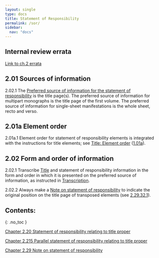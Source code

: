 ```yaml
---
layout: single
type: docs
title: Statement of Responsibility
permalink: /sor/
sidebar:
  nav: "docs"
---
```


## Internal review errata

[Link to ch.2 errata](https://docs.google.com/document/d/1EIUzwP4vZYQVog9SmPqjvr3qqmYzTni4lyz58kmVp7c/edit)

## 2.01 Sources of information

<a name="2.02.1">2.02.1</a> The [Preferred source of information for the statement of responsibility](/DCRMR/general-rules/Data-provenance/#026-sources-of-information) is the title page(s). The preferred source of information for multipart monographs is the title page of the first volume. The preferred source of information for single-sheet manifestations is the whole sheet, recto and verso. 

## 2.01a Element order

<a name="2.01a.1">2.01a.1</a> Element order for statement of responsibility elements is integrated with the instructions for title elements; see [Title: Element order](/DCRMR/title/#101a-element-order) ([1.01a](/DCRMR/title/#101a-element-order)).

## 2.02 Form and order of information

<a name="2.02.1">2.02.1</a> Transcribe [Title](/DCRMR/title/) and statement of responsibility information in the form and order in which it is presented on the preferred source of information, as instructed in [Transcription](/DCRMR/general-rules/Transcription/).

<a name="2.02.2">2.02.2</a> Always make a [Note on statement of responsibility](/DCRMR/sor/Note-on-statement-of-responsibility/) to indicate the original position on the title page of transposed elements (see [2.29.32.1](/DCRMR/sor/Note-on-statement-of-responsibility/#2.29.32.1)).

## Contents:
{: .no_toc }

[Chapter 2.20 Statement of responsibility relating to title proper](/DCRMR/sor/Statement-of-responsibility-relating-to-title-proper/)

[Chapter 2.215 Parallel statement of responsibility relating to title proper](/DCRMR/sor/Parallel-statement-of-responsibility-relating-to-title-proper/)

[Chapter 2.29 Note on statement of responsibility](/DCRMR/sor/Note-on-statement-of-responsibility/)